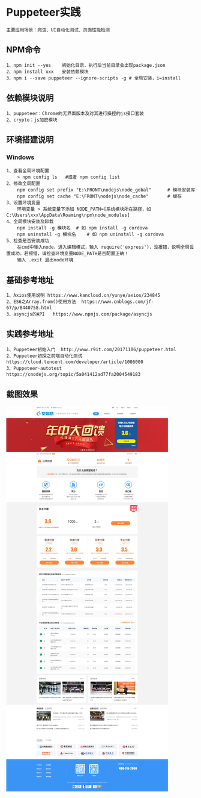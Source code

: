 
# Puppeteer实践
	主要应用场景：爬虫、UI自动化测试、页面性能检测

## NPM命令
	1、npm init --yes	初始化目录，执行后当前目录会出现package.json
	2、npm install xxx	安装依赖模块
	3、npm i --save puppeteer --ignore-scripts -g # 全局安装，i=install

## 依赖模块说明
	1、puppeteer：Chrome的无界面版本及对其进行操控的js接口套装
	2、crypto：js加密模块

## 环境搭建说明
### Windows
	1、查看全局环境配置
		> npm config ls   #或者 npm config list
	2、修改全局配置
		npm config set prefix "E:\FRONT\nodejs\node_gobal" 		# 模块安装库
		npm config set cache "E:\FRONT\nodejs\node_cache"		# 缓存
	3、设置环境变量
		环境变量 > 系统变量下添加 NODE_PATH=[系统模块所在路径，如C:\Users\xxx\AppData\Roaming\npm\node_modules]
    4、全局模块安装及卸载
		npm install -g 模块名 	# 如 npm install -g cordova
		npm uninstall -g 模块名	# 如 npm uninstall -g cordova
	5、检查是否安装成功
		在cmd中输入node，进入编辑模式，输入 require('express')，没报错，说明全局设置成功。若报错，请检查环境变量NODE_PATH是否配置正确！
		输入 .exit 退出node环境

## 基础参考地址
	1、Axios使用说明	https://www.kancloud.cn/yunye/axios/234845
	2、ES6之Array.from()使用方法	https://www.cnblogs.com/jf-67/p/8440758.html
	3、asyncjs的API	https://www.npmjs.com/package/asyncjs

## 实践参考地址	
	1、Puppeteer初始入门  http://www.r9it.com/20171106/puppeteer.html
	2、Puppeteer初探之前端自动化测试	https://cloud.tencent.com/developer/article/1006000
	3、Puppeteer-autotest	https://cnodejs.org/topic/5a041412ad77fa2004549183

## 截图效果
![Screenshot](data/example.png)
    